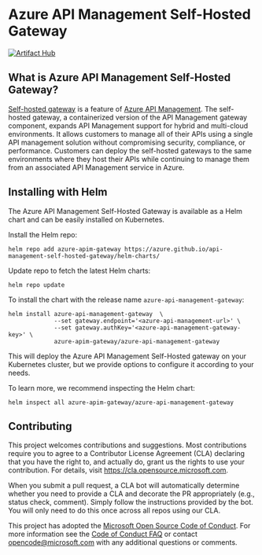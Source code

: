 # Azure API Management Self-Hosted Gateway

[![Artifact Hub](https://img.shields.io/endpoint?url=https://artifacthub.io/badge/repository/azure-api-management)](https://artifacthub.io/packages/search?repo=azure-api-management)

## What is Azure API Management Self-Hosted Gateway?

[Self-hosted gateway](https://aka.ms/apim/sputnik/overview) is a feature of [Azure API Management](https://aka.ms/apimrocks). The self-hosted gateway, a containerized version of the API Management gateway component, expands API Management support for hybrid and multi-cloud environments. It allows customers to manage all of their APIs using a single API management solution without compromising security, compliance, or performance. Customers can deploy the self-hosted gateways to the same environments where they host their APIs while continuing to manage them from an associated API Management service in Azure.

## Installing with Helm

The Azure API Management Self-Hosted Gateway is available as a Helm chart and can be easily installed on Kubernetes.

Install the Helm repo:
```cli
helm repo add azure-apim-gateway https://azure.github.io/api-management-self-hosted-gateway/helm-charts/
```

Update repo to fetch the latest Helm charts:
```cli
helm repo update
```

To install the chart with the release name `azure-api-management-gateway`:
```
helm install azure-api-management-gateway  \
             --set gateway.endpoint='<azure-api-management-url>' \
             --set gateway.authKey='<azure-api-management-gateway-key>' \
             azure-apim-gateway/azure-api-management-gateway
```

This will deploy the Azure API Management Self-Hosted gateway on your Kubernetes cluster, but we provide options to configure it according to your needs.

To learn more, we recommend inspecting the Helm chart:
```cli
helm inspect all azure-apim-gateway/azure-api-management-gateway
```

## Contributing

This project welcomes contributions and suggestions.  Most contributions require you to agree to a
Contributor License Agreement (CLA) declaring that you have the right to, and actually do, grant us
the rights to use your contribution. For details, visit https://cla.opensource.microsoft.com.

When you submit a pull request, a CLA bot will automatically determine whether you need to provide
a CLA and decorate the PR appropriately (e.g., status check, comment). Simply follow the instructions
provided by the bot. You will only need to do this once across all repos using our CLA.

This project has adopted the [Microsoft Open Source Code of Conduct](https://opensource.microsoft.com/codeofconduct/).
For more information see the [Code of Conduct FAQ](https://opensource.microsoft.com/codeofconduct/faq/) or
contact [opencode@microsoft.com](mailto:opencode@microsoft.com) with any additional questions or comments.
